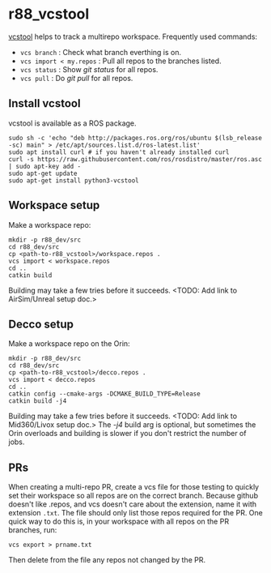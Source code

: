 # r88_vcstool

[vcstool](https://github.com/dirk-thomas/vcstool) helps to track a multirepo workspace. Frequently used commands:

* `vcs branch` : Check what branch everthing is on.
* `vcs import < my.repos` : Pull all repos to the branches listed.
* `vcs status` : Show *git status* for all repos.
* `vcs pull` : Do *git pull* for all repos.

## Install vcstool
vcstool is available as a ROS package.

```
sudo sh -c 'echo "deb http://packages.ros.org/ros/ubuntu $(lsb_release -sc) main" > /etc/apt/sources.list.d/ros-latest.list'
sudo apt install curl # if you haven't already installed curl
curl -s https://raw.githubusercontent.com/ros/rosdistro/master/ros.asc | sudo apt-key add -
sudo apt-get update
sudo apt-get install python3-vcstool
```

## Workspace setup
Make a workspace repo:
```
mkdir -p r88_dev/src
cd r88_dev/src
cp <path-to-r88_vcstool>/workspace.repos .
vcs import < workspace.repos
cd ..
catkin build
```
Building may take a few tries before it succeeds. <TODO: Add link to AirSim/Unreal setup doc.>

## Decco setup
Make a workspace repo on the Orin:
```
mkdir -p r88_dev/src
cd r88_dev/src
cp <path-to-r88_vcstool>/decco.repos .
vcs import < decco.repos
cd ..
catkin config --cmake-args -DCMAKE_BUILD_TYPE=Release
catkin build -j4
```
Building may take a few tries before it succeeds. <TODO: Add link to Mid360/Livox setup doc.> The *-j4* build arg is optional, but sometimes the Orin overloads and building is slower if you don't restrict the number of jobs.

## PRs
When creating a multi-repo PR, create a vcs file for those testing to quickly set their workspace so all repos are on the correct branch. Because github doesn't like .repos, and vcs doesn't care about the extension, name it with extension `.txt`. The file should only list those repos required for the PR. One quick way to do this is, in your workspace with all repos on the PR branches, run:

`vcs export > prname.txt`

Then delete from the file any repos not changed by the PR.